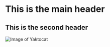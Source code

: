 # This is the main header
## This is the second header
![Image of Yaktocat](https://octodex.github.com/images/yaktocat.png)
